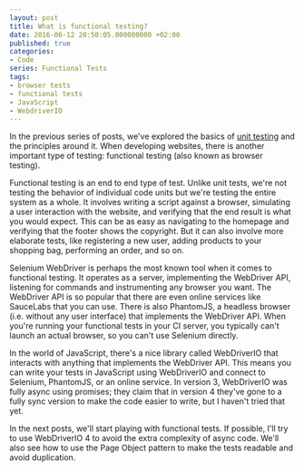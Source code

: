 ```yaml
---
layout: post
title: What is functional testing?
date: 2016-06-12 20:50:05.000000000 +02:00
published: true
categories:
- Code
series: Functional Tests
tags:
- browser tests
- functional tests
- JavaScript
- WebdriverIO
---
```


In the previous series of posts, we've explored the basics of <a href="/unit-tests/">unit testing</a> and the principles around it. When developing websites, there is another important type of testing: functional testing (also known as browser testing).<!--more-->

Functional testing is an end to end type of test. Unlike unit tests, we're not testing the behavior of individual code units but we're testing the entire system as a whole. It involves writing a script against a browser, simulating a user interaction with the website, and verifying that the end result is what you would expect. This can be as easy as navigating to the homepage and verifying that the footer shows the copyright. But it can also involve more elaborate tests, like registering a new user, adding products to your shopping bag, performing an order, and so on.

Selenium WebDriver is perhaps the most known tool when it comes to functional testing. It operates as a server, implementing the WebDriver API, listening for commands and instrumenting any browser you want. The WebDriver API is so popular that there are even online services like SauceLabs that you can use. There is also PhantomJS, a headless browser (i.e. without any user interface) that implements the WebDriver API. When you're running your functional tests in your CI server, you typically can't launch an actual browser, so you can't use Selenium directly.

In the world of JavaScript, there's a nice library called WebDriverIO that interacts with anything that implements the WebDriver API. This means you can write your tests in JavaScript using WebDriverIO and connect to Selenium, PhantomJS, or an online service. In version 3, WebDriverIO was fully async using promises; they claim that in version 4 they've gone to a fully sync version to make the code easier to write, but I haven't tried that yet.

In the next posts, we'll start playing with functional tests. If possible, I'll try to use WebDriverIO 4 to avoid the extra complexity of async code. We'll also see how to use the Page Object pattern to make the tests readable and avoid duplication.
